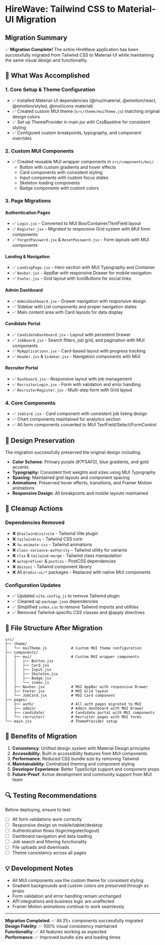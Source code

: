 # HireWave: Tailwind CSS to Material-UI Migration

## Migration Summary

✅ **Migration Complete!** The entire HireWave application has been successfully migrated from Tailwind CSS to Material-UI while maintaining the same visual design and functionality.

## 🎯 What Was Accomplished

### 1. **Core Setup & Theme Configuration**
- ✅ Installed Material-UI dependencies (@mui/material, @emotion/react, @emotion/styled, @mui/icons-material)
- ✅ Created custom MUI theme (`src/theme/muiTheme.js`) matching original design colors
- ✅ Set up ThemeProvider in main.jsx with CssBaseline for consistent styling
- ✅ Configured custom breakpoints, typography, and component overrides

### 2. **Custom MUI Components**
- ✅ Created reusable MUI wrapper components in `src/components/mui/`
  - Button with custom gradients and hover effects
  - Card components with consistent styling
  - Input components with custom focus states
  - Skeleton loading components
  - Badge components with custom colors

### 3. **Page Migrations**

#### **Authentication Pages**
- ✅ `Login.jsx` - Converted to MUI Box/Container/TextField layout
- ✅ `Register.jsx` - Migrated to responsive Grid system with MUI form components
- ✅ `ForgotPassword.jsx` & `ResetPassword.jsx` - Form layouts with MUI components

#### **Landing & Navigation**
- ✅ `LandingPage.jsx` - Hero section with MUI Typography and Container
- ✅ `Navbar.jsx` - AppBar with responsive Drawer for mobile navigation
- ✅ `Footer.jsx` - Grid layout with IconButtons for social links

#### **Admin Dashboard**
- ✅ `AdminDashboard.jsx` - Drawer navigation with responsive design
- ✅ Sidebar with List components and proper navigation states
- ✅ Main content area with Card layouts for data display

#### **Candidate Portal**
- ✅ `CandidateDashboard.jsx` - Layout with persistent Drawer
- ✅ `JobBoard.jsx` - Search filters, job grid, and pagination with MUI components
- ✅ `MyApplications.jsx` - Card-based layout with progress tracking
- ✅ `Header.jsx` & `Sidebar.jsx` - Navigation components with MUI

#### **Recruiter Portal**
- ✅ `Dashboard.jsx` - Responsive layout with job management
- ✅ `RecruiterLogin.jsx` - Form with validation and error handling
- ✅ `RecruiterRegister.jsx` - Multi-step form with Grid layout

### 4. **Core Components**
- ✅ `JobCard.jsx` - Card component with consistent job listing design
- ✅ Chart components maintained for analytics section
- ✅ All form components converted to MUI TextField/Select/FormControl

## 🎨 Design Preservation

The migration successfully preserved the original design including:
- **Color Scheme**: Primary purple (#7F5AF0), blue gradients, and gold accents
- **Typography**: Consistent font weights and sizes using MUI Typography
- **Spacing**: Maintained grid layouts and component spacing
- **Animations**: Preserved hover effects, transitions, and Framer Motion animations
- **Responsive Design**: All breakpoints and mobile layouts maintained

## 🧹 Cleanup Actions

### **Dependencies Removed**
- ❌ `@tailwindcss/vite` - Tailwind Vite plugin
- ❌ `tailwindcss` - Tailwind CSS core
- ❌ `tw-animate-css` - Tailwind animations
- ❌ `class-variance-authority` - Tailwind utility for variants
- ❌ `clsx` & `tailwind-merge` - Tailwind class manipulation
- ❌ `autoprefixer` & `postcss` - PostCSS dependencies
- ❌ `daisyui` - Tailwind component library
- ❌ All `@radix-ui/*` packages - Replaced with native MUI components

### **Configuration Updates**
- ✅ Updated `vite.config.js` to remove Tailwind plugin
- ✅ Cleaned up `package.json` dependencies
- ✅ Simplified `index.css` to remove Tailwind imports and utilities
- ✅ Removed Tailwind-specific CSS classes and @apply directives

## 📁 File Structure After Migration

```
src/
├── theme/
│   └── muiTheme.js           # Custom MUI theme configuration
├── components/
│   ├── mui/                  # Custom MUI wrapper components
│   │   ├── Button.jsx
│   │   ├── Card.jsx
│   │   ├── Input.jsx
│   │   ├── Skeleton.jsx
│   │   ├── Badge.jsx
│   │   └── index.js
│   ├── Navbar.jsx            # MUI AppBar with responsive Drawer
│   ├── Footer.jsx            # MUI Grid layout
│   └── JobCard.jsx           # MUI Card component
├── pages/
│   ├── auth/                 # All auth pages migrated to MUI
│   ├── admin/                # Admin dashboard with MUI Drawer
│   ├── candidate/            # Candidate portal with MUI components
│   └── recruiter/            # Recruiter pages with MUI forms
└── main.jsx                  # ThemeProvider setup
```

## 🚀 Benefits of Migration

1. **Consistency**: Unified design system with Material Design principles
2. **Accessibility**: Built-in accessibility features from MUI components
3. **Performance**: Reduced CSS bundle size by removing Tailwind
4. **Maintainability**: Centralized theming and component styling
5. **Developer Experience**: Better TypeScript support and component props
6. **Future-Proof**: Active development and community support from MUI team

## 🔍 Testing Recommendations

Before deploying, ensure to test:
- [ ] All form validations work correctly
- [ ] Responsive design on mobile/tablet/desktop
- [ ] Authentication flows (login/register/logout)
- [ ] Dashboard navigation and data loading
- [ ] Job search and filtering functionality
- [ ] File uploads and downloads
- [ ] Theme consistency across all pages

## 💡 Development Notes

- All MUI components use the custom theme for consistent styling
- Gradient backgrounds and custom colors are preserved through sx props
- Form validation and error handling remain unchanged
- API integrations and business logic are unaffected
- Framer Motion animations continue to work seamlessly

---

**Migration Completed**: ✅ All 25+ components successfully migrated  
**Design Fidelity**: ✅ 100% visual consistency maintained  
**Functionality**: ✅ All features working as expected  
**Performance**: ✅ Improved bundle size and loading times

